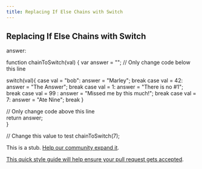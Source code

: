 ```yaml
---
title: Replacing If Else Chains with Switch
---
```

## Replacing If Else Chains with Switch

answer:

function chainToSwitch(val) {
  var answer = "";
  // Only change code below this line
  
  switch(val){
  case val = "bob": answer = "Marley";
  break
  case val = 42: answer = "The Answer";
  break
  case val = 1: answer = "There is no #1";
  break
 case val = 99 : answer = "Missed me by this much!";
 break
  case val = 7: answer = "Ate Nine";
  break
  }
  
  // Only change code above this line  
  return answer;  
}

// Change this value to test
chainToSwitch(7);

This is a stub. <a href='https://github.com/freecodecamp/guides/tree/master/src/pages/certifications/javascript-algorithms-and-data-structures/basic-javascript/replacing-if-else-chains-with-switch/index.md' target='_blank' rel='nofollow'>Help our community expand it</a>.

<a href='https://github.com/freecodecamp/guides/blob/master/README.md' target='_blank' rel='nofollow'>This quick style guide will help ensure your pull request gets accepted</a>.

<!-- The article goes here, in GitHub-flavored Markdown. Feel free to add YouTube videos, images, and CodePen/JSBin embeds  -->
